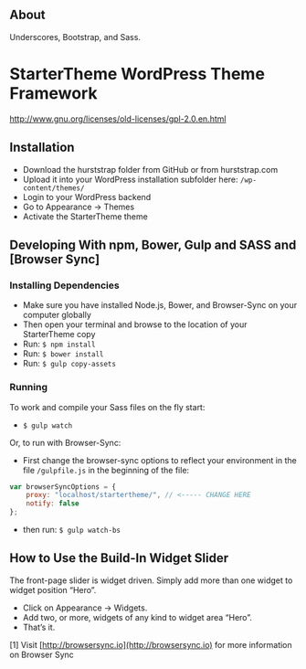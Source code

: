 ## About

Underscores, Bootstrap, and Sass.
# StarterTheme WordPress Theme Framework

http://www.gnu.org/licenses/old-licenses/gpl-2.0.en.html

## Installation

- Download the hurststrap folder from GitHub or from hurststrap.com
- Upload it into your WordPress installation subfolder here: `/wp-content/themes/`
- Login to your WordPress backend
- Go to Appearance → Themes
- Activate the StarterTheme theme

## Developing With npm, Bower, Gulp and SASS and [Browser Sync]

### Installing Dependencies
- Make sure you have installed Node.js, Bower, and Browser-Sync on your computer globally
- Then open your terminal and browse to the location of your StarterTheme copy
- Run: `$ npm install`
- Run: `$ bower install`
- Run: `$ gulp copy-assets`

### Running
To work and compile your Sass files on the fly start:

- `$ gulp watch`

Or, to run with Browser-Sync:

- First change the browser-sync options to reflect your environment in the file `/gulpfile.js` in the beginning of the file:
```javascript
var browserSyncOptions = {
    proxy: "localhost/startertheme/", // <----- CHANGE HERE
    notify: false
};
```
- then run: `$ gulp watch-bs`

## How to Use the Build-In Widget Slider

The front-page slider is widget driven. Simply add more than one widget to widget position “Hero”.
- Click on Appearance → Widgets.
- Add two, or more, widgets of any kind to widget area “Hero”.
- That’s it.

[1] Visit [http://browsersync.io](http://browsersync.io) for more information on Browser Sync